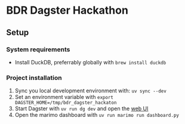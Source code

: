 # BDR Dagster Hackathon

## Setup

### System requirements

* Install DuckDB, preferrably globally with `brew install duckdb`

### Project installation

1. Sync you local development environment with: `uv sync --dev`
2. Set an environment variable with `export DAGSTER_HOME=/tmp/bdr_dagster_hackaton`
3. Start Dagster with `uv run dg dev` and open the [web UI](http://127.0.0.1:3000)
4. Open the marimo dashboard with `uv run marimo run dashboard.py`
